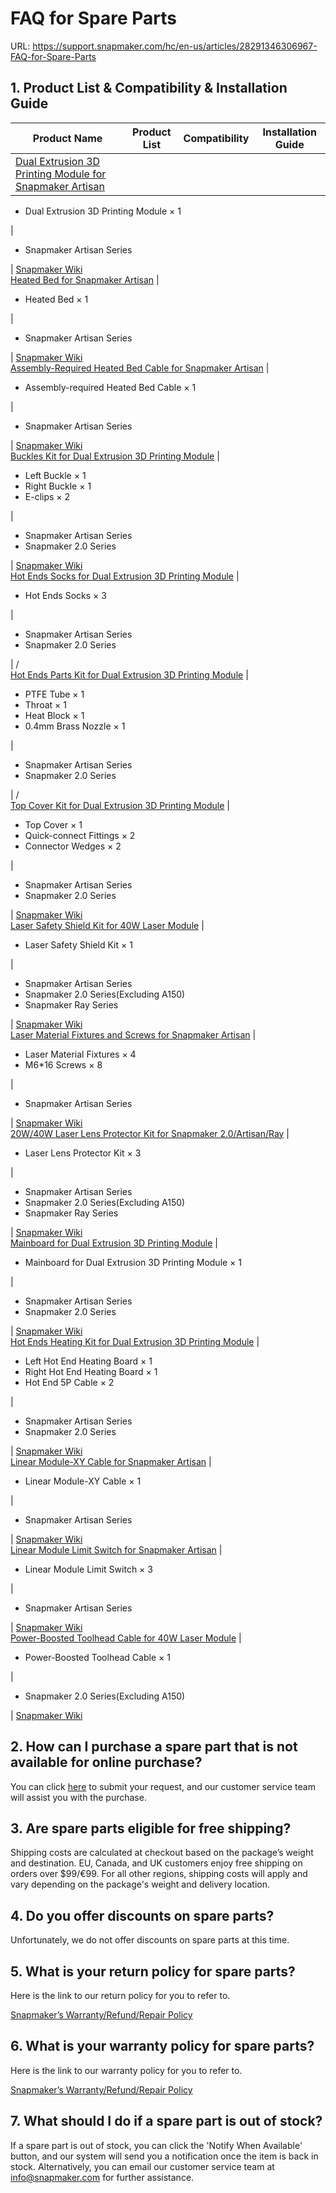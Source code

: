 # FAQ for Spare Parts

URL: https://support.snapmaker.com/hc/en-us/articles/28291346306967-FAQ-for-Spare-Parts

##  **1\. Product List & Compatibility & Installation Guide**

**Product Name** |  **Product List** |  **Compatibility** |  **Installation Guide**  
---|---|---|---  
[Dual Extrusion 3D Printing Module for Snapmaker Artisan](https://shop.snapmaker.com/products/dual-extrusion-3d-printing-module-for-snapmaker-artisan) | 

  * Dual Extrusion 3D Printing Module × 1

| 

  * Snapmaker Artisan Series

|  [Snapmaker Wiki](https://wiki.snapmaker.com/en/snapmaker_artisan/manual#h-3d-printer-assembly)  
[Heated Bed for Snapmaker Artisan](https://shop.snapmaker.com/products/heated-bed-for-snapmaker-artisan) | 

  * Heated Bed × 1

| 

  * Snapmaker Artisan Series

|  [Snapmaker Wiki](https://wiki.snapmaker.com/en/snapmaker_artisan/manual#h-3d-printer-assembly)  
[Assembly-Required Heated Bed Cable for Snapmaker Artisan](https://shop.snapmaker.com/products/assembly-required-heated-bed-cable-for-snapmaker-artisan) | 

  * Assembly-required Heated Bed Cable × 1

| 

  * Snapmaker Artisan Series

|  [Snapmaker Wiki](https://wiki.snapmaker.com/en/snapmaker_artisan/troubleshooting/heated_bed_cable_replacement_guide)  
[Buckles Kit for Dual Extrusion 3D Printing Module](https://shop.snapmaker.com/products/buckles-kit-for-dual-extrusion-3d-printing-module) | 

  * Left Buckle × 1
  * Right Buckle × 1
  * E-clips × 2

| 

  * Snapmaker Artisan Series
  * Snapmaker 2.0 Series

|  [Snapmaker Wiki](https://wiki.snapmaker.com/en/snapmaker_artisan/troubleshooting/buckles_kit_replacement_guide)  
[Hot Ends Socks for Dual Extrusion 3D Printing Module](https://shop.snapmaker.com/products/hot-ends-socks-for-dual-extrusion-3d-printing-module) | 

  * Hot Ends Socks × 3

| 

  * Snapmaker Artisan Series
  * Snapmaker 2.0 Series

| /  
[Hot Ends Parts Kit for Dual Extrusion 3D Printing Module](https://shop.snapmaker.com/products/hot-ends-parts-kit-for-dual-extrusion-3d-printing-module) | 

  * PTFE Tube × 1
  * Throat × 1
  * Heat Block × 1
  * 0.4mm Brass Nozzle × 1

| 

  * Snapmaker Artisan Series
  * Snapmaker 2.0 Series

| /  
[Top Cover Kit for Dual Extrusion 3D Printing Module](https://shop.snapmaker.com/products/top-cover-kit-for-dual-extrusion-3d-printing-module) | 

  * Top Cover × 1
  * Quick-connect Fittings × 2
  * Connector Wedges × 2

| 

  * Snapmaker Artisan Series
  * Snapmaker 2.0 Series

|  [Snapmaker Wiki](https://wiki.snapmaker.com/en/snapmaker_artisan/troubleshooting/top_cover_kit_replacement_guide)  
[Laser Safety Shield Kit for 40W Laser Module](https://shop.snapmaker.com/products/laser-safety-shield-kit-for-40w-laser-module) | 

  * Laser Safety Shield Kit × 1

| 

  * Snapmaker Artisan Series
  * Snapmaker 2.0 Series(Excluding A150)
  * Snapmaker Ray Series

|  [Snapmaker Wiki](https://wiki.snapmaker.com/en/snapmaker_artisan/troubleshooting/laser_safety_shield_kit)  
[Laser Material Fixtures and Screws for Snapmaker Artisan](https://shop.snapmaker.com/products/laser-material-fixtures-and-screws-for-snapmaker-artisan) | 

  * Laser Material Fixtures × 4
  * M6*16 Screws × 8

| 

  * Snapmaker Artisan Series

|  [Snapmaker Wiki](https://wiki.snapmaker.com/en/snapmaker_artisan/manual#laser-engraving-and-cutting-1)  
[20W/40W Laser Lens Protector Kit for Snapmaker 2.0/Artisan/Ray](https://shop.snapmaker.com/products/20w-40w-laser-lens-protector-kit-for-snapmaker-2-0-artisan-ray) | 

  * Laser Lens Protector Kit × 3

| 

  * Snapmaker Artisan Series
  * Snapmaker 2.0 Series(Excluding A150)
  * Snapmaker Ray Series

|  [Snapmaker Wiki ](https://wiki.snapmaker.com/en/general/maintenance/replace_the_laser_lens_protector_of_10w&20w&40w_laser)  
[Mainboard for Dual Extrusion 3D Printing Module](https://shop.snapmaker.com/products/mainboard-for-dual-extrusion-3d-printing-module) | 

  * Mainboard for Dual Extrusion 3D Printing Module × 1

| 

  * Snapmaker Artisan Series
  * Snapmaker 2.0 Series

|  [Snapmaker Wiki](https://wiki.snapmaker.com/en/snapmaker_artisan/troubleshooting/dual_extruder_main_control_board)  
[Hot Ends Heating Kit for Dual Extrusion 3D Printing Module](https://shop.snapmaker.com/products/hot-ends-heating-kit-for-dual-extrusion-3d-printing-module) | 

  * Left Hot End Heating Board × 1
  * Right Hot End Heating Board × 1
  * Hot End 5P Cable × 2

| 

  * Snapmaker Artisan Series
  * Snapmaker 2.0 Series

|  [Snapmaker Wiki](https://wiki.snapmaker.com/en/snapmaker_artisan/troubleshooting/hot_end_board_cable_replace)  
[Linear Module-XY Cable for Snapmaker Artisan](https://shop.snapmaker.com/products/linear-module-xy-cable-for-snapmaker-artisan) | 

  * Linear Module-XY Cable × 1

| 

  * Snapmaker Artisan Series

|  [Snapmaker Wiki](https://wiki.snapmaker.com/en/snapmaker_artisan/troubleshooting/linear_module_cable_replacement_guide)  
[Linear Module Limit Switch for Snapmaker Artisan](https://shop.snapmaker.com/products/linear-module-limit-switch-for-snapmaker-artisan) | 

  * Linear Module Limit Switch × 3

| 

  * Snapmaker Artisan Series

|  [Snapmaker Wiki](https://wiki.snapmaker.com/en/snapmaker_artisan/troubleshooting/linear_switch_replacement_guide)  
[Power-Boosted Toolhead Cable for 40W Laser Module](https://shop.snapmaker.com/products/power-boosted-toolhead-cable-for-40w-laser-module) | 

  * Power-Boosted Toolhead Cable × 1

| 

  * Snapmaker 2.0 Series(Excluding A150)

|  [Snapmaker Wiki](https://wiki.snapmaker.com/en/Snapmaker_2/manual/install_20w_40w_laser_on_350_models#h-2-connecting-the-toolhead)  
  
##  **2\. How can I purchase a spare part that is not available for online purchase?**

You can click [here](https://snapmaker.formcrafts.com/quotation) to submit your request, and our customer service team will assist you with the purchase.

##  **3\. Are spare parts eligible for free shipping?**

Shipping costs are calculated at checkout based on the package’s weight and destination. EU, Canada, and UK customers enjoy free shipping on orders over $99/€99. For all other regions, shipping costs will apply and vary depending on the package's weight and delivery location.

##  **4\. Do you offer discounts on spare parts?**

Unfortunately, we do not offer discounts on spare parts at this time.

##  **5\. What is your return policy for spare parts?**

Here is the link to our return policy for you to refer to.

[Snapmaker’s Warranty/Refund/Repair Policy](https://support.snapmaker.com/hc/en-us/articles/360054262534-Snapmaker-s-Warranty-Refund-Repair-Policy)

##  **6\. What is your warranty policy for spare parts?**

Here is the link to our warranty policy for you to refer to.

[Snapmaker’s Warranty/Refund/Repair Policy](https://support.snapmaker.com/hc/en-us/articles/360054262534-Snapmaker-s-Warranty-Refund-Repair-Policy)

##  **7\. What should I do if a spare part is out of stock?**

If a spare part is out of stock, you can click the 'Notify When Available' button, and our system will send you a notification once the item is back in stock. Alternatively, you can email our customer service team at info@snapmaker.com for further assistance.
